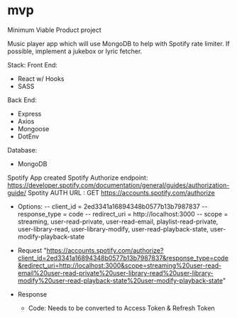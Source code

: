# mvp
Minimum Viable Product project

Music player app which will use MongoDB to help with Spotify rate limiter. If possible, implement a jukebox or lyric fetcher.

Stack:
Front End:
- React w/ Hooks
- SASS

Back End:
- Express
- Axios
- Mongoose
- DotEnv

Database:
- MongoDB


Spotify App created
Spotify Authorize endpoint: https://developer.spotify.com/documentation/general/guides/authorization-guide/
Spotity AUTH URL : GET https://accounts.spotify.com/authorize
- Options:
-- client_id = 2ed3341a16894348b0577b13b7987837
-- response_type = code
-- redirect_uri = http://localhost:3000
-- scope = streaming, user-read-private, user-read-email, playlist-read-private, user-library-read, user-library-modify, user-read-playback-state, user-modify-playback-state
- Request
"https://accounts.spotify.com/authorize?client_id=2ed3341a16894348b0577b13b7987837&response_type=code&redirect_uri=http://localhost:3000&scope=streaming%20user-read-email%20user-read-private%20user-library-read%20user-library-modify%20user-read-playback-state%20user-modify-playback-state"

- Response
  - Code: Needs to be converted to Access Token & Refresh Token

